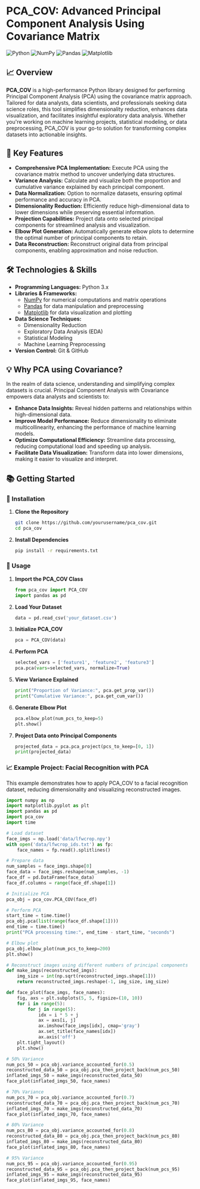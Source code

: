 # PCA_COV: Advanced Principal Component Analysis Using Covariance Matrix

![Python](https://img.shields.io/badge/Python-3.8%2B-blue.svg)
![NumPy](https://img.shields.io/badge/NumPy-1.21%2B-green.svg)
![Pandas](https://img.shields.io/badge/Pandas-1.3%2B-yellow.svg)
![Matplotlib](https://img.shields.io/badge/Matplotlib-3.4%2B-orange.svg)

## 📈 Overview

**PCA_COV** is a high-performance Python library designed for performing Principal Component Analysis (PCA) using the covariance matrix approach. Tailored for data analysts, data scientists, and professionals seeking data science roles, this tool simplifies dimensionality reduction, enhances data visualization, and facilitates insightful exploratory data analysis. Whether you're working on machine learning projects, statistical modeling, or data preprocessing, PCA_COV is your go-to solution for transforming complex datasets into actionable insights.

## 🚀 Key Features

- **Comprehensive PCA Implementation:** Execute PCA using the covariance matrix method to uncover underlying data structures.
- **Variance Analysis:** Calculate and visualize both the proportion and cumulative variance explained by each principal component.
- **Data Normalization:** Option to normalize datasets, ensuring optimal performance and accuracy in PCA.
- **Dimensionality Reduction:** Efficiently reduce high-dimensional data to lower dimensions while preserving essential information.
- **Projection Capabilities:** Project data onto selected principal components for streamlined analysis and visualization.
- **Elbow Plot Generation:** Automatically generate elbow plots to determine the optimal number of principal components to retain.
- **Data Reconstruction:** Reconstruct original data from principal components, enabling approximation and noise reduction.

## 🛠️ Technologies & Skills

- **Programming Languages:** Python 3.x
- **Libraries & Frameworks:** 
  - [NumPy](https://numpy.org/) for numerical computations and matrix operations
  - [Pandas](https://pandas.pydata.org/) for data manipulation and preprocessing
  - [Matplotlib](https://matplotlib.org/) for data visualization and plotting
- **Data Science Techniques:** 
  - Dimensionality Reduction
  - Exploratory Data Analysis (EDA)
  - Statistical Modeling
  - Machine Learning Preprocessing
- **Version Control:** Git & GitHub

## 💡 Why PCA using Covariance?

In the realm of data science, understanding and simplifying complex datasets is crucial. Principal Component Analysis with Covariance empowers data analysts and scientists to:

- **Enhance Data Insights:** Reveal hidden patterns and relationships within high-dimensional data.
- **Improve Model Performance:** Reduce dimensionality to eliminate multicollinearity, enhancing the performance of machine learning models.
- **Optimize Computational Efficiency:** Streamline data processing, reducing computational load and speeding up analysis.
- **Facilitate Data Visualization:** Transform data into lower dimensions, making it easier to visualize and interpret.

## 📚 Getting Started

### 🔧 Installation

1. **Clone the Repository**
    ```bash
    git clone https://github.com/yourusername/pca_cov.git
    cd pca_cov
    ```

2. **Install Dependencies**
    ```bash
    pip install -r requirements.txt
    ```

### 📝 Usage

1. **Import the PCA_COV Class**
    ```python
    from pca_cov import PCA_COV
    import pandas as pd
    ```

2. **Load Your Dataset**
    ```python
    data = pd.read_csv('your_dataset.csv')
    ```

3. **Initialize PCA_COV**
    ```python
    pca = PCA_COV(data)
    ```

4. **Perform PCA**
    ```python
    selected_vars = ['feature1', 'feature2', 'feature3']
    pca.pca(vars=selected_vars, normalize=True)
    ```

5. **View Variance Explained**
    ```python
    print("Proportion of Variance:", pca.get_prop_var())
    print("Cumulative Variance:", pca.get_cum_var())
    ```

6. **Generate Elbow Plot**
    ```python
    pca.elbow_plot(num_pcs_to_keep=5)
    plt.show()
    ```

7. **Project Data onto Principal Components**
    ```python
    projected_data = pca.pca_project(pcs_to_keep=[0, 1])
    print(projected_data)
    ```

### 📈 Example Project: Facial Recognition with PCA

This example demonstrates how to apply PCA_COV to a facial recognition dataset, reducing dimensionality and visualizing reconstructed images.

```python
import numpy as np
import matplotlib.pyplot as plt
import pandas as pd
import pca_cov
import time

# Load dataset
face_imgs = np.load('data/lfwcrop.npy')
with open('data/lfwcrop_ids.txt') as fp:
    face_names = fp.read().splitlines()

# Prepare data
num_samples = face_imgs.shape[0]
face_data = face_imgs.reshape(num_samples, -1)
face_df = pd.DataFrame(face_data)
face_df.columns = range(face_df.shape[1])

# Initialize PCA
pca_obj = pca_cov.PCA_COV(face_df)

# Perform PCA
start_time = time.time()
pca_obj.pca(list(range(face_df.shape[1])))
end_time = time.time()
print("PCA processing time:", end_time - start_time, "seconds")

# Elbow plot
pca_obj.elbow_plot(num_pcs_to_keep=200)
plt.show()

# Reconstruct images using different numbers of principal components
def make_imgs(reconstructed_imgs):
    img_size = int(np.sqrt(reconstructed_imgs.shape[1]))
    return reconstructed_imgs.reshape(-1, img_size, img_size)

def face_plot(face_imgs, face_names):
    fig, axs = plt.subplots(5, 5, figsize=(10, 10))
    for i in range(5):
        for j in range(5):
            idx = i * 5 + j
            ax = axs[i, j]
            ax.imshow(face_imgs[idx], cmap='gray')
            ax.set_title(face_names[idx])
            ax.axis('off')
    plt.tight_layout()
    plt.show()

# 50% Variance
num_pcs_50 = pca_obj.variance_accounted_for(0.5)
reconstructed_data_50 = pca_obj.pca_then_project_back(num_pcs_50)
inflated_imgs_50 = make_imgs(reconstructed_data_50)
face_plot(inflated_imgs_50, face_names)

# 70% Variance
num_pcs_70 = pca_obj.variance_accounted_for(0.7)
reconstructed_data_70 = pca_obj.pca_then_project_back(num_pcs_70)
inflated_imgs_70 = make_imgs(reconstructed_data_70)
face_plot(inflated_imgs_70, face_names)

# 80% Variance
num_pcs_80 = pca_obj.variance_accounted_for(0.8)
reconstructed_data_80 = pca_obj.pca_then_project_back(num_pcs_80)
inflated_imgs_80 = make_imgs(reconstructed_data_80)
face_plot(inflated_imgs_80, face_names)

# 95% Variance
num_pcs_95 = pca_obj.variance_accounted_for(0.95)
reconstructed_data_95 = pca_obj.pca_then_project_back(num_pcs_95)
inflated_imgs_95 = make_imgs(reconstructed_data_95)
face_plot(inflated_imgs_95, face_names)
